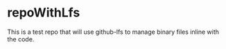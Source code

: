 # repoWithLfs
This is a test repo that will use github-lfs to manage binary files inline with the code.
